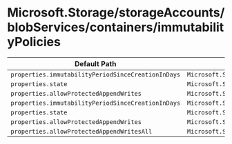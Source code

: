 # Microsoft.Storage/storageAccounts/blobServices/containers/immutabilityPolicies

| Default Path | Alias |
|---|---|
| `properties.immutabilityPeriodSinceCreationInDays` | `Microsoft.Storage/storageAccounts/blobServices/containers/immutabilityPolicies/default.immutabilityPeriodSinceCreationInDays` |
| `properties.state` | `Microsoft.Storage/storageAccounts/blobServices/containers/immutabilityPolicies/default.state` |
| `properties.allowProtectedAppendWrites` | `Microsoft.Storage/storageAccounts/blobServices/containers/immutabilityPolicies/default.allowProtectedAppendWrites` |
| `properties.immutabilityPeriodSinceCreationInDays` | `Microsoft.Storage/storageAccounts/blobServices/containers/immutabilityPolicies/immutabilityPeriodSinceCreationInDays` |
| `properties.state` | `Microsoft.Storage/storageAccounts/blobServices/containers/immutabilityPolicies/state` |
| `properties.allowProtectedAppendWrites` | `Microsoft.Storage/storageAccounts/blobServices/containers/immutabilityPolicies/allowProtectedAppendWrites` |
| `properties.allowProtectedAppendWritesAll` | `Microsoft.Storage/storageAccounts/blobServices/containers/immutabilityPolicies/allowProtectedAppendWritesAll` |

